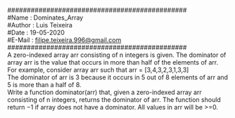 ##############################################  
#Name   : Dominates_Array  
#Author : Luis Teixeira  
#Date   : 19-05-2020  
#E-Mail : filipe.teixeira.996@gmail.com  
##############################################  
A zero-indexed array arr consisting of n integers is given. The dominator of array arr is the value that occurs in more than half of the elements of arr.
For example, consider array arr such that arr = [3,4,3,2,3,1,3,3]  
The dominator of arr is 3 because it occurs in 5 out of 8 elements of arr and 5 is more than a half of 8.  
Write a function dominator(arr) that, given a zero-indexed array arr consisting of n integers, returns the dominator of arr. The function should return −1 if array does not have a dominator. All values in arr will be >=0.  
